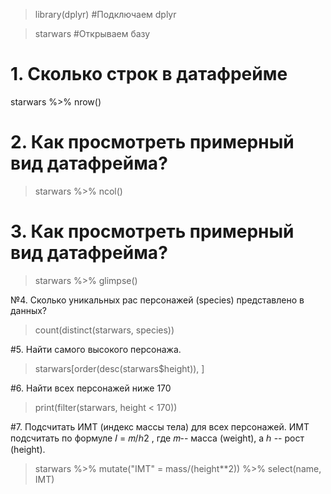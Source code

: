 > library(dplyr)  #Подключаем dplyr


> starwars  #Открываем базу


# 1. Сколько строк в датафрейме

starwars %>% nrow()


# 2. Как просмотреть примерный вид датафрейма?

 > starwars %>% ncol()


# 3. Как просмотреть примерный вид датафрейма?

> starwars %>% glimpse()


№4. Сколько уникальных рас персонажей (species) представлено в данных?

> count(distinct(starwars, species))


#5. Найти самого высокого персонажа.

> starwars[order(desc(starwars$height)), ]

#6. Найти всех персонажей ниже 170

> print(filter(starwars, height < 170))


#7. Подсчитать ИМТ (индекс массы тела) для всех персонажей. ИМТ подсчитать по формуле 𝐼 = 𝑚/ℎ2 , где 𝑚-- масса (weight), а ℎ -- рост (height).
> starwars %>% mutate("IMT" = mass/(height**2)) %>% select(name, IMT)

